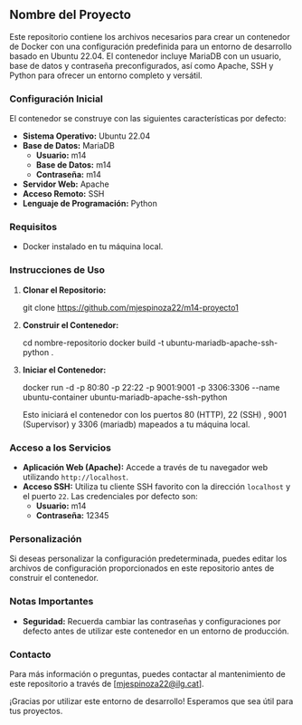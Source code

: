 ## Nombre del Proyecto

Este repositorio contiene los archivos necesarios para crear un contenedor de Docker con una configuración predefinida para un entorno de desarrollo basado en Ubuntu 22.04. El contenedor incluye MariaDB con un usuario, base de datos y contraseña preconfigurados, así como Apache, SSH y Python para ofrecer un entorno completo y versátil.

### Configuración Inicial

El contenedor se construye con las siguientes características por defecto:

- **Sistema Operativo:** Ubuntu 22.04
- **Base de Datos:** MariaDB
  - **Usuario:** m14
  - **Base de Datos:** m14
  - **Contraseña:** m14
- **Servidor Web:** Apache
- **Acceso Remoto:** SSH
- **Lenguaje de Programación:** Python

### Requisitos

- Docker instalado en tu máquina local.

### Instrucciones de Uso

1. **Clonar el Repositorio:**

   git clone https://github.com/mjespinoza22/m14-proyecto1
   

2. **Construir el Contenedor:**

  
   cd nombre-repositorio
   docker build -t ubuntu-mariadb-apache-ssh-python .
  

3. **Iniciar el Contenedor:**

  
   docker run -d -p 80:80 -p 22:22 -p 9001:9001 -p 3306:3306 --name ubuntu-container ubuntu-mariadb-apache-ssh-python
   

   Esto iniciará el contenedor con los puertos 80 (HTTP), 22 (SSH) , 9001 (Supervisor) y 3306 (mariadb) mapeados a tu máquina local.

### Acceso a los Servicios

- **Aplicación Web (Apache):** Accede a través de tu navegador web utilizando `http://localhost`.
- **Acceso SSH:** Utiliza tu cliente SSH favorito con la dirección `localhost` y el puerto `22`. Las credenciales por defecto son:
  - **Usuario:** m14
  - **Contraseña:** 12345

### Personalización

Si deseas personalizar la configuración predeterminada, puedes editar los archivos de configuración proporcionados en este repositorio antes de construir el contenedor.

### Notas Importantes

- **Seguridad:** Recuerda cambiar las contraseñas y configuraciones por defecto antes de utilizar este contenedor en un entorno de producción.



### Contacto

Para más información o preguntas, puedes contactar al mantenimiento de este repositorio a través de [mjespinoza22@ilg.cat].

¡Gracias por utilizar este entorno de desarrollo! Esperamos que sea útil para tus proyectos.